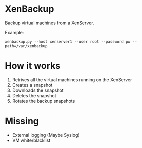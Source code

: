 XenBackup
=========
Backup virtual machines from a XenServer.

Example:

    xenbackup.py --host xenserver1 --user root --password pw --path=/var/xenbackup

# How it works

 1. Retrives all the virtual machines running on the XenServer
 2. Creates a snapshot
 3. Downloads the snapshot
 4. Deletes the snapshot
 5. Rotates the backup snapshots

# Missing

 * External logging (Maybe Syslog)
 * VM white/blacklist
